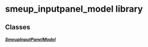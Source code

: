 


# smeup_inputpanel_model library











## Classes

##### [SmeupInputPanelModel](../smeup_models_widgets_smeup_inputpanel_model/SmeupInputPanelModel-class.md)



 















